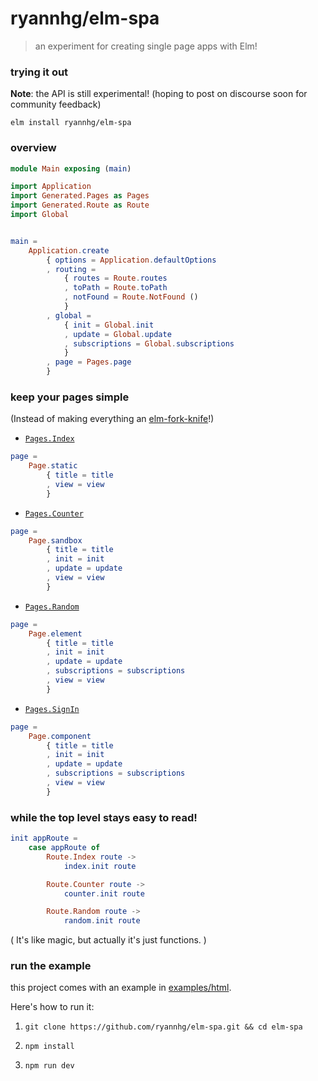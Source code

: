 # ryannhg/elm-spa
> an experiment for creating single page apps with Elm!

### trying it out

__Note__: the API is still experimental! (hoping to post on discourse soon for community feedback)

```
elm install ryannhg/elm-spa
```

### overview

```elm
module Main exposing (main)

import Application
import Generated.Pages as Pages
import Generated.Route as Route
import Global


main =
    Application.create
        { options = Application.defaultOptions
        , routing =
            { routes = Route.routes
            , toPath = Route.toPath
            , notFound = Route.NotFound ()
            }
        , global =
            { init = Global.init
            , update = Global.update
            , subscriptions = Global.subscriptions
            }
        , page = Pages.page
        }
```

### keep your pages simple

(Instead of making everything an [elm-fork-knife](https://youtu.be/RN2_NchjrJQ?t=2362)!)

- [`Pages.Index`](./example/src/Pages/Index.elm)

```elm
page =
    Page.static
        { title = title
        , view = view
        }
```

- [`Pages.Counter`](./example/src/Pages/Counter.elm)

```elm
page =
    Page.sandbox
        { title = title
        , init = init
        , update = update
        , view = view
        }
```

- [`Pages.Random`](./example/src/Pages/Random.elm)

```elm
page =
    Page.element
        { title = title
        , init = init
        , update = update
        , subscriptions = subscriptions
        , view = view
        }
```

- [`Pages.SignIn`](./example/src/Pages/SignIn.elm)

```elm
page =
    Page.component
        { title = title
        , init = init
        , update = update
        , subscriptions = subscriptions
        , view = view
        }
```

### while the top level stays easy to read!

```elm
init appRoute =
    case appRoute of
        Route.Index route ->
            index.init route

        Route.Counter route ->
            counter.init route

        Route.Random route ->
            random.init route
```

( It's like magic, but actually it's just functions. )


### run the example

this project comes with an example in [examples/html](./examples/html).

Here's how to run it:

1. `git clone https://github.com/ryannhg/elm-spa.git && cd elm-spa`

1. `npm install`

1. `npm run dev`
